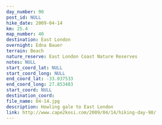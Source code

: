```yaml
---
day_number: 90
post_id: NULL
hike_date: 2009-04-14
km: 25.4
map_number: 40
destination: East London
overnight: Edna Bauer
terrain: Beach
nature_reserve: East London Coast Nature Reserves
notes: NULL
start_coord_lat: NULL
start_coord_long: NULL
end_coord_lat: -33.037533
end_coord_long: 27.853483
start_coord: NULL
destination_coord: 
file_name: 04-14.jpg
description: Howling gale to East London
link: http://www.cape2kosi.com/2009/04/14/hiking-day-90/
---
```

